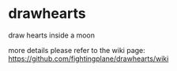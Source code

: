 drawhearts
==========

draw hearts inside a moon

more details please refer to the wiki page: https://github.com/fightingplane/drawhearts/wiki
